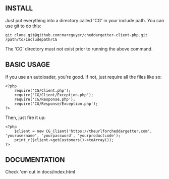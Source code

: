INSTALL
-------

Just put everything into a directory called 'CG' in your include path. You can use git to do this:

	git clone git@github.com:marcguyer/cheddargetter-client-php.git /path/to/includepath/CG

The 'CG' directory must not exist prior to running the above command.

BASIC USAGE
-----------

If you use an autoloader, you're good.  If not, just require all the files like so:

	<?php
		require('CG/Client.php');
		require('CG/Client/Exception.php');
		require('CG/Response.php');
		require('CG/Response/Exception.php');
	?>

Then, just fire it up:

	<?php
		$client = new CG_Client('https://theurlforcheddargetter.com', 'yourusername', 'yourpassword', 'yourproductcode');
		print_r($client->getCustomers()->toArray());
	?>

DOCUMENTATION
-------------

Check 'em out in docs/index.html